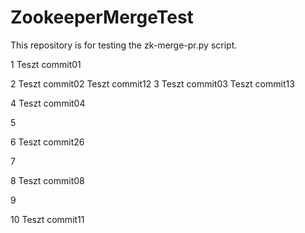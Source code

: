 # ZookeeperMergeTest
This repository is for testing the zk-merge-pr.py script. 

1
Teszt commit01

2
Teszt commit02
Teszt commit12
3
Teszt commit03
Teszt commit13

4
Teszt commit04

5

6
Teszt commit26

7

8
Teszt commit08

9

10
Teszt commit11
